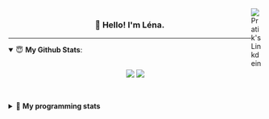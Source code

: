 <!--
<a href="https://twitter.com" target="_blank" rel="nofollow">
 <img align="right" alt="Pratik's Twitter" width="22px" src="https://cdn.jsdelivr.net/npm/simple-icons@v3/icons/twitter.svg" />
</a> 

-->
<a href="https://www.linkedin.com/in/lenagiacalone/" target="_blank" rel="nofollow">
 <img align="right" alt="Pratik's Linkdein" width="22px" src="https://cdn.jsdelivr.net/npm/simple-icons@v3/icons/linkedin.svg" />
</a>



<h3 align="center">👋 Hello! I'm Léna.</h3>

---

<!--
**lgiacalo/lgiacalo** is a ✨ _special_ ✨ repository because its `README.md` (this file) appears on your GitHub profile.

Here are some ideas to get you started:

- 🔭 I’m currently working on ...
- 🌱 I’m currently learning ...
- 👯 I’m looking to collaborate on ...
- 🤔 I’m looking for help with ...
- 💬 Ask me about ...
- 📫 How to reach me: ...
- 😄 Pronouns: ...
- ⚡ Fun fact: ...
-->

<details open>
 <summary> 😇 <b>My Github Stats</b>: </summary>
<br>
<p align = "center">
  <img src = "https://github-readme-stats.vercel.app/api?username=lgiacalo&show_icons=true&theme=nord" width="420">
  <img src = "https://github-readme-stats.vercel.app/api/top-langs/?username=lgiacalo&layout=compact&theme=nord">
</p>
 
<br>
<p align = "center">
  <imp src = "https://github-readme-stats.vercel.app/api/wakatime?username=lgiacalo&theme=nord">
</p>

</details>

<details>
 <summary>🤖 <b>My programming stats</b></summary>
 <br>
 
<!--START_SECTION:waka-->
![Lines of code](https://img.shields.io/badge/From%20Hello%20World%20I%27ve%20Written-973535%20lines%20of%20code-blue)

**🐱 My Github Data** 

> 🏆 864 Contributions in the Year 2021
 > 
> 📦 297.1 kB Used in Github's Storage 
 > 
> 🚫 Not Opted to Hire
 > 
> 📜 44 Public Repositories 
 > 
> 🔑 33 Private Repositories  
 > 
**I'm an Early 🐤** 

```text
🌞 Morning    242 commits    ████░░░░░░░░░░░░░░░░░░░░░   17.49% 
🌆 Daytime    544 commits    █████████░░░░░░░░░░░░░░░░   39.31% 
🌃 Evening    496 commits    █████████░░░░░░░░░░░░░░░░   35.84% 
🌙 Night      102 commits    █░░░░░░░░░░░░░░░░░░░░░░░░   7.37%

```
📅 **I'm Most Productive on Wednesday** 

```text
Monday       214 commits    ███░░░░░░░░░░░░░░░░░░░░░░   15.46% 
Tuesday      168 commits    ███░░░░░░░░░░░░░░░░░░░░░░   12.14% 
Wednesday    275 commits    █████░░░░░░░░░░░░░░░░░░░░   19.87% 
Thursday     270 commits    █████░░░░░░░░░░░░░░░░░░░░   19.51% 
Friday       209 commits    ███░░░░░░░░░░░░░░░░░░░░░░   15.1% 
Saturday     82 commits     █░░░░░░░░░░░░░░░░░░░░░░░░   5.92% 
Sunday       166 commits    ███░░░░░░░░░░░░░░░░░░░░░░   11.99%

```


📊 **This Week I Spent My Time On** 

```text
⌚︎ Time Zone: Europe/Paris

💬 Programming Languages: 
JavaScript               18 hrs 8 mins       █████████████░░░░░░░░░░░░   54.45% 
PHP                      5 hrs 7 mins        ███░░░░░░░░░░░░░░░░░░░░░░   15.38% 
Blade Template           3 hrs 1 min         ██░░░░░░░░░░░░░░░░░░░░░░░   9.09% 
JSON                     1 hr 54 mins        █░░░░░░░░░░░░░░░░░░░░░░░░   5.71% 
Stylus                   1 hr 35 mins        █░░░░░░░░░░░░░░░░░░░░░░░░   4.79%

🔥 Editors: 
VS Code                  33 hrs 18 mins      █████████████████████████   100.0%

🐱‍💻 Projects: 
pappers-engine           16 hrs 59 mins      ████████████░░░░░░░░░░░░░   51.02% 
pappers                  11 hrs 58 mins      █████████░░░░░░░░░░░░░░░░   35.94% 
augmentation_capital     3 hrs               ██░░░░░░░░░░░░░░░░░░░░░░░   9.05% 
works                    1 hr 12 mins        █░░░░░░░░░░░░░░░░░░░░░░░░   3.62% 
pappers-importers        7 mins              ░░░░░░░░░░░░░░░░░░░░░░░░░   0.37%

💻 Operating System: 
Mac                      33 hrs 18 mins      █████████████████████████   100.0%

```

**I Mostly Code in C** 

```text
C                        26 repos            ████████░░░░░░░░░░░░░░░░░   32.5% 
JavaScript               15 repos            ████░░░░░░░░░░░░░░░░░░░░░   18.75% 
HTML                     8 repos             ██░░░░░░░░░░░░░░░░░░░░░░░   10.0% 
Shell                    8 repos             ██░░░░░░░░░░░░░░░░░░░░░░░   10.0% 
C++                      4 repos             █░░░░░░░░░░░░░░░░░░░░░░░░   5.0%

```


**Timeline**

![Chart not found](https://raw.githubusercontent.com/lgiacalo/lgiacalo/main/charts/bar_graph.png) 


 Last Updated on 03/07/2021
<!--END_SECTION:waka-->

</details>
